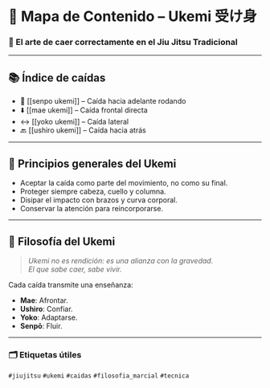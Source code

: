 
# 🧭 Mapa de Contenido – Ukemi 受け身
### 🌊 El arte de caer correctamente en el Jiu Jitsu Tradicional

---

## 📚 Índice de caídas

- 🔁 [[senpo ukemi]] – Caída hacia adelante rodando
- ⬇️ [[mae ukemi]] – Caída frontal directa
- ↔️ [[yoko ukemi]] – Caída lateral
- 🔙 [[ushiro ukemi]] – Caída hacia atrás

---

## 🧠 Principios generales del Ukemi

- Aceptar la caída como parte del movimiento, no como su final.
- Proteger siempre cabeza, cuello y columna.
- Disipar el impacto con brazos y curva corporal.
- Conservar la atención para reincorporarse.

---

## 🧘 Filosofía del Ukemi

> *Ukemi no es rendición: es una alianza con la gravedad.*  
> *El que sabe caer, sabe vivir.*

Cada caída transmite una enseñanza:
- **Mae**: Afrontar.
- **Ushiro**: Confiar.
- **Yoko**: Adaptarse.
- **Senpō**: Fluir.

---

### 🗂️ Etiquetas útiles

`#jiujitsu` `#ukemi` `#caidas` `#filosofia_marcial` `#tecnica`
